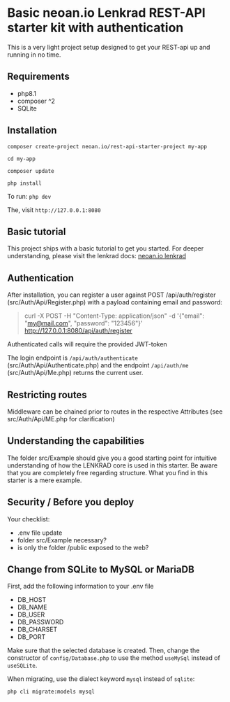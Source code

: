 # Basic neoan.io Lenkrad REST-API starter kit with authentication

This is a very light project setup designed to get your REST-api up and running in no time.

## Requirements

- php8.1
- composer ^2
- SQLite

## Installation

`composer create-project neoan.io/rest-api-starter-project my-app`

`cd my-app`

`composer update`

`php install`

To run:
`php dev`

The, visit `http://127.0.0.1:8080`

## Basic tutorial

This project ships with a basic tutorial to get you started. For deeper understanding, please visit the lenkrad docs:
[neoan.io lenkrad](https://github.com/sroehrl/neoan.io-lenkrad-core#neoanio-lenkrad-core)

## Authentication
After installation, you can register a user against POST /api/auth/register (src/Auth/Api/Register.php) with a payload containing email and password:

> curl -X POST -H "Content-Type: application/json"  -d '{"email": "my@mail.com", "password": "123456"}'  http://127.0.0.1:8080/api/auth/register

Authenticated calls will require the provided JWT-token

The login endpoint is `/api/auth/authenticate` (src/Auth/Api/Authenticate.php) and the endpoint `/api/auth/me` (src/Auth/Api/Me.php) returns the current user.

## Restricting routes

Middleware can be chained prior to routes in the respective Attributes (see src/Auth/Api/ME.php for clarification)

## Understanding the capabilities

The folder src/Example should give you a good starting point for intuitive understanding of how the LENKRAD core is used in this starter.
Be aware that you are completely free regarding structure. What you find in this starter is a mere example.

## Security / Before you deploy

Your checklist:

- .env file update
- folder src/Example necessary?
- is only the folder /public exposed to the web?

## Change from SQLite to MySQL or MariaDB

First, add the following information to your .env file

- DB_HOST 
- DB_NAME
- DB_USER
- DB_PASSWORD
- DB_CHARSET
- DB_PORT

Make sure that the selected database is created. Then, change the constructor of `config/Database.php` to use the method
`useMySql` instead of `useSQLite`.

When migrating, use the dialect keyword `mysql` instead of `sqlite`:

`php cli migrate:models mysql`
